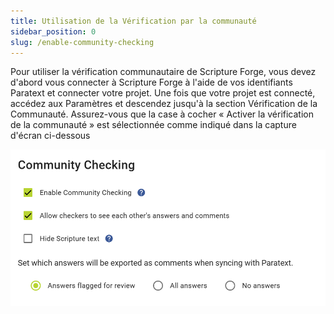 ```yaml
---
title: Utilisation de la Vérification par la communauté
sidebar_position: 0
slug: /enable-community-checking
---
```


Pour utiliser la vérification communautaire de Scripture Forge, vous devez d'abord vous connecter à Scripture Forge à l'aide de vos identifiants Paratext et connecter votre projet. Une fois que votre projet est connecté, accédez aux Paramètres et descendez jusqu'à la section Vérification de la Communauté. Assurez-vous que la case à cocher « Activer la vérification de la communauté » est sélectionnée comme indiqué dans la capture d'écran ci-dessous

![](./2042422434.png)

